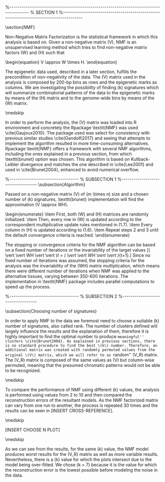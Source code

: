 %----------------------------------------------------------------------------------------
%	SECTION 1
%----------------------------------------------------------------------------------------

\section{NMF}

Non-Negative Matrix Factorization is the statistical framework in which this analysis is based on. Given a non-negative matrix \(V\), NMF is an unsupervised learning method which tries to find non-negative matrix factors \(W\) and \(H\) such that

\begin{equation}
     V \approx W \times H.
\end{equation}

The epigenetic data used, described in a later section, fulfills the precondition of non-negativity of the data. The \(V\) matrix used in the analysis is composed by 200-bp bins as rows and the epigenetic marks as columns. We are investigating the possibility of finding \(k\) signatures which will summarize combinatorial patterns of the data to the epigenetic marks by means of the \(H\) matrix and to the genome-wide bins by means of the \(W\) matrix.

\medskip

In order to perform the analysis, the \(V\) matrix was loaded into R environment and concretely the Rpackage \textit{NMF} was used \cite{Gaujoux2010}. The package used was select for consistency with previous similar studies \cite{Gandolfi2017} and seeing that attempts to implement the algorithm resulted in more time-consuming alternatives. Rpackage \textit{NMF} offers a framework with several NMF algorithms, including the ones explained in a previous section, from which \texttt{brunet} option was chosen. This algorithm is based on Kullback-Leibler divergence and matches the one described in \cite{Lee2001} and used in \cite{Brunet2004}, enhanced to avoid numerical overflow.

%-----------------------------------
%	SUBSECTION 1
%-----------------------------------
\subsection{Algorithm}

Passed on a non-negative matrix \(V\) of \(m \times n\) size and a chosen number of \(k\) signatures, \texttt{brunet} implementation will find the approximation \(V \approx WH\).

\begin{enumerate}
    \item First, both \(W\) and \(H\) matrices are randomly initialized.
    \item Then, every row in \(W\) is updated according to the correspondent multiplicative update rules mentioned in (1.7).
    \item Every column in \(H\) is updated according to (1.6).
    \item Repeat steps 2 and 3 until the default convergence criteria is reached.
\end{enumerate}

The stopping or convergence criteria for the NMF algorithm can be based on a fixed number of iterations or the invariability of the target values \[( \vert \vert WH \vert \vert  )_t = ( \vert \vert WH \vert \vert  )_{t+1}.\] Since no fixed number of iterations was assumed, the stopping criteria for the analysis was the invariability of the \(WH\) matrix multiplication, which means there were different number of iterations when NMF was applied to the alternative tissues, varying between 350-600 iterations. The implementation in \textit{NMF} package includes parallel computations to speed up the process.

%-----------------------------------
%	SUBSECTION 2
%-----------------------------------

\subsection{Choosing number of signatures}

In order to apply NMF to the data we foremost need to choose a suitable \(k\) number of signatures, also called rank. The number of clusters defined will largely influence the results and the explanation of them, therefore it is highly important to find the optimal number to produce ``meaningful'' clusters \cite{Brunet2004}. As explained in previous sections, there is no standard procedure to find the best \(k\) number. Therefore, an additional matrix was created with randomly permuted values from the original \(V\) matrix, which we will refer to as ``random'' \(V_R\) matrix. The \(V_R\) matrix is composed of the same values as \(V\) but column-wise permuted, meaning that the presumed chromatic patterns would not be able to be recognized.

\medskip

To compare the performance of NMF using different \(k\) values, the analysis is performed using values from 2 to 10 and then compared the reconstruction errors of the resultant models. As the NMF factorized matrix can vary from one run to another, the process is repeated 30 times and the results can be seen in [INSERT CROSS-REFERENCE].

\medskip

[INSERT CHOOSE N PLOT]

\medskip

As we can see from the results, for the same \(k\) value, the NMF model produces worst results for the \(V_R\) matrix as well as more variable results. Nevertheless, there is a \(k\) value for which the plots intersect due to the model being over-fitted. We chose \(k = 7\) because it is the value for which the reconstruction error is the lowest possible before modeling the noise in the data.